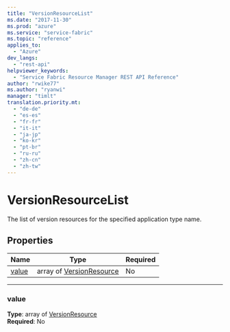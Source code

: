 ```yaml
---
title: "VersionResourceList"
ms.date: "2017-11-30"
ms.prod: "azure"
ms.service: "service-fabric"
ms.topic: "reference"
applies_to: 
  - "Azure"
dev_langs: 
  - "rest-api"
helpviewer_keywords: 
  - "Service Fabric Resource Manager REST API Reference"
author: "rwike77"
ms.author: "ryanwi"
manager: "timlt"
translation.priority.mt: 
  - "de-de"
  - "es-es"
  - "fr-fr"
  - "it-it"
  - "ja-jp"
  - "ko-kr"
  - "pt-br"
  - "ru-ru"
  - "zh-cn"
  - "zh-tw"
---
```

# VersionResourceList

The list of version resources for the specified application type name.

## Properties
| Name | Type | Required |
| --- | --- | --- |
| [value](#value) | array of [VersionResource](sfrp-2017-07-01-preview-model-versionresource.md) | No |

____
### value
__Type__: array of [VersionResource](sfrp-2017-07-01-preview-model-versionresource.md) <br/>
__Required__: No<br/>
<br/>

